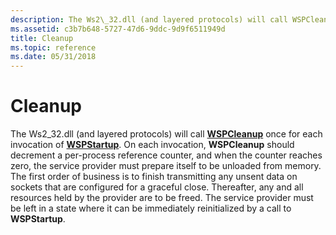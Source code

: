 ```yaml
---
description: The Ws2\_32.dll (and layered protocols) will call WSPCleanup once for each invocation of WSPStartup.
ms.assetid: c3b7b648-5727-47d6-9ddc-9d9f6511949d
title: Cleanup
ms.topic: reference
ms.date: 05/31/2018
---
```


# Cleanup

The Ws2\_32.dll (and layered protocols) will call [**WSPCleanup**](/previous-versions/windows/hardware/network/ff566270(v=vs.85)) once for each invocation of [**WSPStartup**](/windows/desktop/api/Ws2spi/nf-ws2spi-wspstartup). On each invocation, **WSPCleanup** should decrement a per-process reference counter, and when the counter reaches zero, the service provider must prepare itself to be unloaded from memory. The first order of business is to finish transmitting any unsent data on sockets that are configured for a graceful close. Thereafter, any and all resources held by the provider are to be freed. The service provider must be left in a state where it can be immediately reinitialized by a call to **WSPStartup**.

 

 

